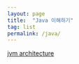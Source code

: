 ```yaml
---
layout: page 
title:  "Java 이해하기"
tag: list
permalink: /java/
---
```


[jvm architecture][jvm architecture]

[jvm architecture]: https://m0mf.github.io/java/jvm/2025/04/15/jvm-architecture.html